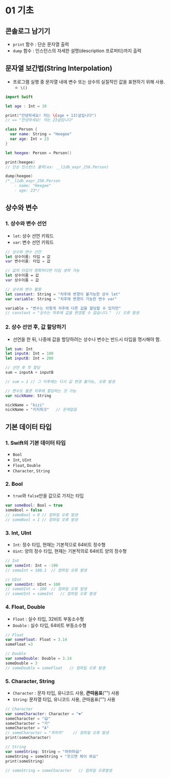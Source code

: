 # 01 기초

## 콘솔로그 남기기

- `print` 함수 : 단순 문자열 출력
- `dump` 함수 : 인스턴스의 자세한 설명(description 프로퍼티)까지 출력

## 문자열 보간법(String Interpolation)

- 프로그램 실행 중 문자열 내에 변수 또는 상수의 실질적인 값을 표현하기 위해 사용.
  - `\()`

```swift
import Swift

let age : Int = 10

print("안녕하세요! 저는 \(age + 13)살입니다")
// == "안녕하세요! 저는 23살입니다"

class Person {
  var name: String = "Heegee"
  var age: Int = 23
}

let heegee: Person = Person()

print(heegee)
// 단순 인스턴스 출력(ex: __l1db_expr_256.Person)

dump(heegee)
/*__l1db_expr_256.Person
	- name: "Heegee"
	- age: 23*/
```





## 상수와 변수

### 1. 상수와 변수 선언

- `let`: 상수 선언 키워드
- `var`: 변수 선언 키워드

```swift
// 상수와 변수 선언
let 상수이름: 타입 = 값
var 변수이름: 타입 = 값

// 값의 타입이 명확하다면 타입 생략 가능
let 상수이름 = 값
var 상수이름 = 값

// 상수와 변수 활용
let constant: String = "차후에 변경이 불가능한 상수 let"
var variable: String = "차후에 변경이 가능한 변수 var"

variable = "변수는 이렇게 차후에 다른 값을 할당할 수 있지만"
// constant = "상수는 차후에 값을 변경할 수 없습니다."	// 오류 발생
```



### 2. 상수 선언 후, 값 할당하기

- 선언을 한 뒤, 나중에 값을 할당하려는 상수나 변수는 반드시 타입을 명시해야 함.

```swift
let sum: Int
let inputA: Int = 100
let inputB: Int = 200

// 선언 후 첫 할당
sum = inputA + inputB

// sum = 1 // 그 이후에는 다시 값 변경 불가능, 오류 발생

// 변수도 물론 차후에 할당하는 것 가능
var nickName: String

nickName = "kizi"
nickName = "키지파크"	// 문제없음
```



## 기본 데이터 타입

### 1. Swift의 기본 데이터 타입

- `Bool`
- `Int`, `UInt`
- `Float`, `Double`
- `Character`, `String`

### 2. Bool

- `true`와 `false`만을 값으로 가지는 타입

```swift
var someBool: Bool = true
someBool = false
// someBool = 0	// 컴파일 오류 발생
// someBool = 1	// 컴파일 오류 발생
```

### 3. Int, UInt

- `Int`: 정수 타입, 현재는 기본적으로 64비트 정수형
- `Uint`: 양의 정수 타입, 현재는 기본적의로 64비트 양의 정수형

```swift
// Int
var someInt: Int = -100
// someInt = 100.1	// 컴파일 오류 발생

// UInt
var someUInt: UInt = 100
// someUInt = -100	// 컴파일 오류 발생
// someUInt = someInt	// 컴파일 오류 발생
```

### 4. Float, Double

- `Float` : 실수 타입, 32비트 부동소수형
- `Double` : 실수 타입, 64비트 부동소수형

```swift
// Float
var someFloat: Float = 3.14
someFloat =3

// Double
var someDouble: Double = 3.14
someDouble = 3
// someDouble = someFloat	// 컴파일 오류 발생
```

### 5. Character, String

- `Character` : 문자 타입, 유니코드 사용, **큰따옴표**("") 사용
- `String`: 문자열 타입, 유니코드 사용, 큰따옴표("") 사용

```swift
// Character
var someCharacter: Character = "❤️"
someCharacter = "😃"
someCharacter = "가"
someCharacter = "A"
// someCharacter = "히히히"	// 컴파일 오류 발생
print(someCharacter)

// String
var someString: String = "하하하😃"
someString = someString + "웃으면 복이 와요"
print(someString)

// someString = someCharacter	// 컴파일 오류발생
```





